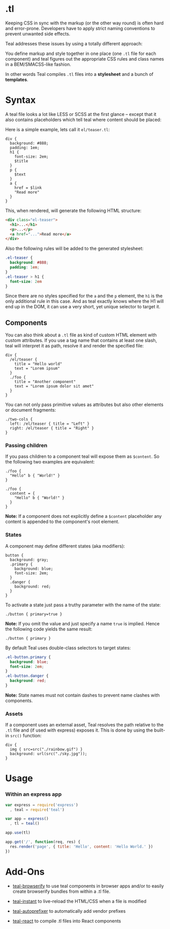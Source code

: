 # .tl


Keeping CSS in sync with the markup (or the other way round) is often hard and
error-prone. Developers have to apply strict naming conventions to prevent
unwanted side effects.

Teal addresses these issues by using a totally different approach:

You define markup and style together in one place
(one `.tl` file for each component) and teal figures out the
appropriate CSS rules and class names in a BEM/SMACSS-like fashion.

In other words Teal compiles `.tl` files into a __stylesheet__ and a bunch of
__templates__.


# Syntax

A teal file looks a lot like LESS or SCSS at the first glance – except that it
also contains placeholders which tell teal where content should be placed:

Here is a simple example, lets call it `el/teaser.tl`:

```less
div {
  background: #888;
  padding: 1em;
  h1 {
    font-size: 2em;
    $title
  }
  p {
    $text
  }
  a {
    href = $link
    "Read more"
  }
}
```

This, when rendered, will generate the following HTML structure:

```html
<div class="el-teaser">
  <h1>...</h1>
  <p>...</p>
  <a href="...">Read more</a>
</div>
```

Also the following rules will be added to the generated stylesheet:

```css
.el-teaser {
  background: #888;
  padding: 1em;
}
.el-teaser > h1 {
  font-size: 2em
}
```

Since there are no styles specified for the `a` and the `p` element, the `h1`
is the only additional rule in this case. And as teal exactly knows where the
H1 will end up in the DOM, it can use a very short, yet unique selector to
target it.

## Components

You can also think about a `.tl` file as kind of custom HTML element with custom
attributes. If you use a tag name that contains at least one slash, teal will
interpret it as path, resolve it and render the specified file:

```less
div {
  /el/teaser {
    title = "Hello world"
    text = "Lorem ipsum"
  }
  ./foo {
    title = "Another component"
    text = "Lorem ipsum dolor sit amet"
  }
}
```

You can not only pass primitive values as attributes but also other elements or
document fragments:

```less
./two-cols {
  left: /el/teaser { title = "Left" }
  right: /el/teaser { title = "Right" }
}
```

### Passing children

If you pass children to a component teal will expose them as `$content`.
So the following two examples are equivalent:
```less
./foo {
  "Hello" b { "World!" }
}
```
```less
./foo {
  content = {
    "Hello" b { "World!" }
  }
}
```

__Note:__ If a component does not explicitly define a `$content` placeholder
any content is appended to the component's root element.

### States

A component may define different states (aka modifiers):

```less
button {
  background: gray;
  .primary {
    background: blue;
    font-size: 2em;
  }
  .danger {
    background: red;
  }
}
```

To activate a state just pass a truthy parameter with the name of the state:

```less
./button { primary=true }
```

__Note:__ If you omit the value and just specify a name `true` is implied.
Hence the following code yields the same result:

```less
./button { primary }
```

By default Teal uses double-class selectors to target states:

```css
.el-button.primary {
  background: blue;
  font-size: 2em;
}
.el-button.danger {
  background: red;
}
```

__Note:__ State names must not contain dashes to prevent name clashes with
components.

### Assets

If a component uses an external asset, Teal resolves the path relative to the
`.tl` file and (if used with express) exposes it. This is done by using the
built-in `src()` function:

```less
div {
  img { src=src("./rainbow.gif") }
  background: url(src("./sky.jpg"));
}
```


# Usage

### Within an express app


```js
var express = require('express')
  , teal = require('teal')

var app = express()
  , tl = teal()

app.use(tl)

app.get('/', function(req, res) {
  res.render('page', { title: 'Hello', content: 'Hello World.' })
})
```

# Add-Ons

* [teal-browserify](https://github.com/fgnass/teal-browserify) to use teal
  components in browser apps and/or to easily create browserify bundles from
  within a .tl file.

* [teal-instant](https://github.com/fgnass/teal-instant) to live-reload the
  HTML/CSS when a file is modified

* [teal-autoprefixer](https://github.com/fgnass/teal-autoprefixer) to
  automatically add vendor prefixes

* [teal-react](https://github.com/fgnass/teal-react) to compile .tl files into
  React components
